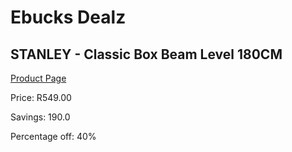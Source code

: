 
# Ebucks Dealz
## STANLEY - Classic Box Beam Level 180CM
[Product Page](https://www.ebucks.com/web/shop/productSelected.do?prodId=1070092547&catId=370101825)

Price: R549.00

Savings: 190.0

Percentage off: 40%
	